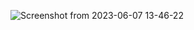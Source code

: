 ![Screenshot from 2023-06-07 13-46-22](https://github.com/mukulve/Job-Scraper/assets/97366719/45b3a404-8836-4fb7-9f3b-4ecb4aa11094)

